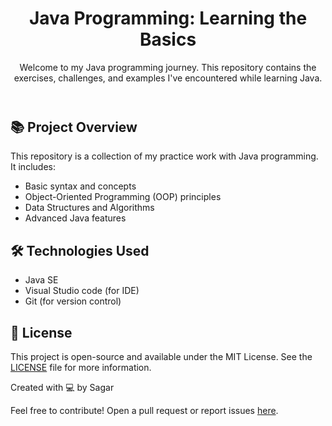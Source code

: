 <!DOCTYPE html>
<html lang="en">
<head>
    <meta charset="UTF-8">
    <meta name="viewport" content="width=device-width, initial-scale=1.0">
    <meta http-equiv="X-UA-Compatible" content="ie=edge">

</head>
<body>

<header>
    <h1>Java Programming: Learning the Basics</h1>
    <p>Welcome to my Java programming journey. This repository contains the exercises, challenges, and examples I've encountered while learning Java.</p>
</header>

<section>
    <h2>📚 Project Overview</h2>
    <p>This repository is a collection of my practice work with Java programming. It includes:</p>
    <ul>
        <li>Basic syntax and concepts</li>
        <li>Object-Oriented Programming (OOP) principles</li>
        <li>Data Structures and Algorithms</li>
        <li>Advanced Java features</li>
    </ul>
</section>


<section>
    <h2>🛠️ Technologies Used</h2>
    <ul>
        <li>Java SE</li>
        <li>Visual Studio code (for IDE)</li>
        <li>Git (for version control)</li>
    </ul>
</section>

<section>
    <h2>📄 License</h2>
    <p>This project is open-source and available under the MIT License. See the <a href="LICENSE" target="_blank">LICENSE</a> file for more information.</p>
</section>

<footer>
    <p>Created with 💻 by Sagar</p>
    <p>Feel free to contribute! Open a pull request or report issues <a href="https://github.com/yourusername/java-programming/issues" target="_blank">here</a>.</p>
</footer>

</body>
</html>
